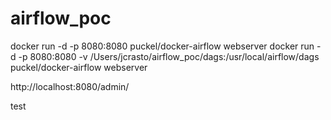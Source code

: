 # airflow_poc
docker run -d -p 8080:8080 puckel/docker-airflow webserver
docker run -d -p 8080:8080 -v /Users/jcrasto/airflow_poc/dags:/usr/local/airflow/dags  puckel/docker-airflow webserver

http://localhost:8080/admin/

test